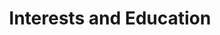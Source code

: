 ---
title: "Interests and Education"  # Add a page title.
summary: "Interests and Education."  # Add a page description.
type: "widget_page"  # Page type is a Widget Page
url: "team/rodrigo-alcaraz-de-la-osa/interests-education"
---